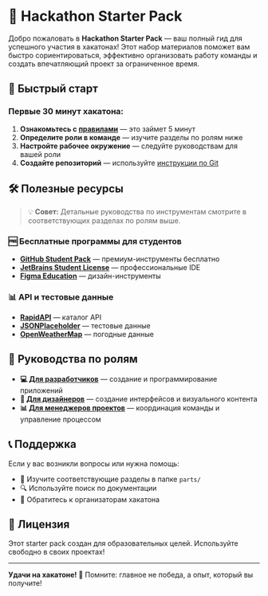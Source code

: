 # 🚀 Hackathon Starter Pack

Добро пожаловать в **Hackathon Starter Pack** — ваш полный гид для успешного участия в хакатонах! Этот набор материалов поможет вам быстро сориентироваться, эффективно организовать работу команды и создать впечатляющий проект за ограниченное время.

## 🚀 Быстрый старт

### Первые 30 минут хакатона:
1. **Ознакомьтесь с [правилами](RULES.md)** — это займет 5 минут
2. **Определите роли в команде** — изучите разделы по ролям ниже
3. **Настройте рабочее окружение** — следуйте руководствам для вашей роли
4. **Создайте репозиторий** — используйте [инструкции по Git](parts/git_basics.md)


## 🛠 Полезные ресурсы

> 💡 **Совет:** Детальные руководства по инструментам смотрите в соответствующих разделах по ролям выше.

### 🆓 Бесплатные программы для студентов
- [**GitHub Student Pack**](https://education.github.com/pack) — премиум-инструменты бесплатно
- [**JetBrains Student License**](https://www.jetbrains.com/student/) — профессиональные IDE
- [**Figma Education**](https://www.figma.com/education/) — дизайн-инструменты

### 📊 API и тестовые данные
- [**RapidAPI**](https://rapidapi.com/) — каталог API
- [**JSONPlaceholder**](https://jsonplaceholder.typicode.com/) — тестовые данные
- [**OpenWeatherMap**](https://openweathermap.org/api) — погодные данные

## 👥 Руководства по ролям

- **💻 [Для разработчиков](parts/developers/)** — создание и программирование приложений
- **🎨 [Для дизайнеров](parts/designers/)** — создание интерфейсов и визуального контента
- **📊 [Для менеджеров проектов](parts/managers/)** — координация команды и управление процессом

## 📞 Поддержка

Если у вас возникли вопросы или нужна помощь:
- 📖 Изучите соответствующие разделы в папке `parts/`
- 🔍 Используйте поиск по документации
- 💬 Обратитесь к организаторам хакатона

## 📝 Лицензия

Этот starter pack создан для образовательных целей. Используйте свободно в своих проектах!

---

**Удачи на хакатоне! 🎉** Помните: главное не победа, а опыт, который вы получите!
